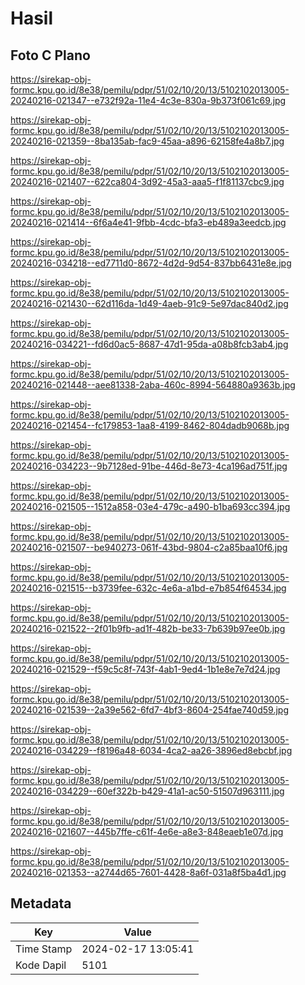 # Hasil

## Foto C Plano

https://sirekap-obj-formc.kpu.go.id/8e38/pemilu/pdpr/51/02/10/20/13/5102102013005-20240216-021347--e732f92a-11e4-4c3e-830a-9b373f061c69.jpg

https://sirekap-obj-formc.kpu.go.id/8e38/pemilu/pdpr/51/02/10/20/13/5102102013005-20240216-021359--8ba135ab-fac9-45aa-a896-62158fe4a8b7.jpg

https://sirekap-obj-formc.kpu.go.id/8e38/pemilu/pdpr/51/02/10/20/13/5102102013005-20240216-021407--622ca804-3d92-45a3-aaa5-f1f81137cbc9.jpg

https://sirekap-obj-formc.kpu.go.id/8e38/pemilu/pdpr/51/02/10/20/13/5102102013005-20240216-021414--6f6a4e41-9fbb-4cdc-bfa3-eb489a3eedcb.jpg

https://sirekap-obj-formc.kpu.go.id/8e38/pemilu/pdpr/51/02/10/20/13/5102102013005-20240216-034218--ed7711d0-8672-4d2d-9d54-837bb6431e8e.jpg

https://sirekap-obj-formc.kpu.go.id/8e38/pemilu/pdpr/51/02/10/20/13/5102102013005-20240216-021430--62d116da-1d49-4aeb-91c9-5e97dac840d2.jpg

https://sirekap-obj-formc.kpu.go.id/8e38/pemilu/pdpr/51/02/10/20/13/5102102013005-20240216-034221--fd6d0ac5-8687-47d1-95da-a08b8fcb3ab4.jpg

https://sirekap-obj-formc.kpu.go.id/8e38/pemilu/pdpr/51/02/10/20/13/5102102013005-20240216-021448--aee81338-2aba-460c-8994-564880a9363b.jpg

https://sirekap-obj-formc.kpu.go.id/8e38/pemilu/pdpr/51/02/10/20/13/5102102013005-20240216-021454--fc179853-1aa8-4199-8462-804dadb9068b.jpg

https://sirekap-obj-formc.kpu.go.id/8e38/pemilu/pdpr/51/02/10/20/13/5102102013005-20240216-034223--9b7128ed-91be-446d-8e73-4ca196ad751f.jpg

https://sirekap-obj-formc.kpu.go.id/8e38/pemilu/pdpr/51/02/10/20/13/5102102013005-20240216-021505--1512a858-03e4-479c-a490-b1ba693cc394.jpg

https://sirekap-obj-formc.kpu.go.id/8e38/pemilu/pdpr/51/02/10/20/13/5102102013005-20240216-021507--be940273-061f-43bd-9804-c2a85baa10f6.jpg

https://sirekap-obj-formc.kpu.go.id/8e38/pemilu/pdpr/51/02/10/20/13/5102102013005-20240216-021515--b3739fee-632c-4e6a-a1bd-e7b854f64534.jpg

https://sirekap-obj-formc.kpu.go.id/8e38/pemilu/pdpr/51/02/10/20/13/5102102013005-20240216-021522--2f01b9fb-ad1f-482b-be33-7b639b97ee0b.jpg

https://sirekap-obj-formc.kpu.go.id/8e38/pemilu/pdpr/51/02/10/20/13/5102102013005-20240216-021529--f59c5c8f-743f-4ab1-9ed4-1b1e8e7e7d24.jpg

https://sirekap-obj-formc.kpu.go.id/8e38/pemilu/pdpr/51/02/10/20/13/5102102013005-20240216-021539--2a39e562-6fd7-4bf3-8604-254fae740d59.jpg

https://sirekap-obj-formc.kpu.go.id/8e38/pemilu/pdpr/51/02/10/20/13/5102102013005-20240216-034229--f8196a48-6034-4ca2-aa26-3896ed8ebcbf.jpg

https://sirekap-obj-formc.kpu.go.id/8e38/pemilu/pdpr/51/02/10/20/13/5102102013005-20240216-034229--60ef322b-b429-41a1-ac50-51507d963111.jpg

https://sirekap-obj-formc.kpu.go.id/8e38/pemilu/pdpr/51/02/10/20/13/5102102013005-20240216-021607--445b7ffe-c61f-4e6e-a8e3-848eaeb1e07d.jpg

https://sirekap-obj-formc.kpu.go.id/8e38/pemilu/pdpr/51/02/10/20/13/5102102013005-20240216-021353--a2744d65-7601-4428-8a6f-031a8f5ba4d1.jpg


## Metadata

| Key        | Value               |
| ---------- | ------------------- |
| Time Stamp | 2024-02-17 13:05:41 |
| Kode Dapil | 5101                |



